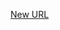 



[New URL](../file-___home_harshil_Desktop_open-source_palisadoes_talawa_lib_widgets_custom_weekday_selector/)


